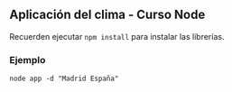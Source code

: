 ## Aplicación del clima - Curso Node

Recuerden ejecutar `npm install` para instalar las librerías.

### Ejemplo
```
node app -d "Madrid España"
```